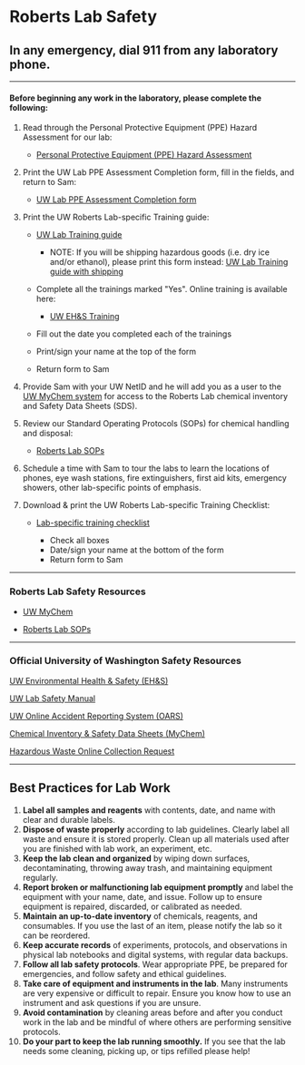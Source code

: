 # Roberts Lab Safety

## In any emergency, dial 911 from any laboratory phone.


---

#### Before beginning any work in the laboratory, please complete the following:

1. Read through the Personal Protective Equipment (PPE) Hazard Assessment for our lab:

    - [Personal Protective Equipment (PPE) Hazard Assessment](https://github.com/RobertsLab/onboarding/blob/master/lab_safety_docs/uw_lab_ppe_hazard_assessment_20161101.pdf)

2. Print the UW Lab PPE Assessment Completion form, fill in the fields, and return to Sam:

    - [UW Lab PPE Assessment Completion form](https://github.com/RobertsLab/onboarding/blob/master/lab_safety_docs/template_uw_lab_ppe_assessment_completion_20170807.pdf)

3. Print the UW Roberts Lab-specific Training guide:

    - [UW Lab Training guide](https://github.com/RobertsLab/onboarding/blob/master/lab_safety_docs/template_UW_lab_training_completion_no_shipping_20170807.pdf)

        - NOTE: If you will be shipping hazardous goods (i.e. dry ice and/or ethanol), please print this form instead: [UW Lab Training guide with shipping](https://github.com/RobertsLab/onboarding/raw/master/lab_safety_docs/template_UW_lab_training_completion_with_shipping_20170807.pdf)

    - Complete all the trainings marked "Yes". Online training is available here:
        - [UW EH&S Training](https://www.ehs.washington.edu/psotrain/index.shtm)
    - Fill out the date you completed each of the trainings
    - Print/sign your name at the top of the form
    - Return form to Sam

4. Provide Sam with your UW NetID and he will add you as a user to the [UW MyChem system](https://www.ehs.washington.edu/chemical/mychem) for access to the Roberts Lab chemical inventory and Safety Data Sheets (SDS).

5. Review our Standard Operating Protocols (SOPs) for chemical handling and disposal:

    - [Roberts Lab SOPs](../lab_safety_docs/standard-operating-procedures/)

6. Schedule a time with Sam to tour the labs to learn the locations of phones, eye wash stations, fire extinguishers, first aid kits, emergency showers, other lab-specific points of emphasis.

7. Download & print the UW Roberts Lab-specific Training Checklist:

    - [Lab-specific training checklist](https://github.com/RobertsLab/onboarding/blob/master/lab_safety_docs/template_uw_lab-specific_training_checklist.docx?raw=true)

      - Check all boxes
      - Date/sign your name at the bottom of the form
      - Return form to Sam




---
### Roberts Lab Safety Resources

- [UW MyChem](https://mychem.ehs.washington.edu/)

- [Roberts Lab SOPs](../lab_safety_docs/standard-operating-procedures/)


---
### Official University of Washington Safety Resources

[UW Environmental Health & Safety (EH&S)](https://www.ehs.washington.edu/)

[UW Lab Safety Manual](https://www.ehs.washington.edu/manuals/lsm/index.shtm)

[UW Online Accident Reporting System (OARS)](https://oars.ehs.washington.edu/Oars/LoginUWashingtonShib)

[Chemical Inventory & Safety Data Sheets (MyChem)](https://cspc.admin.uw.edu/mychem/default.aspx)

[Hazardous Waste Online Collection Request](https://webapps.ehs.washington.edu/chemwaste/index.php)


---
## Best Practices for Lab Work 

1. **Label all samples and reagents** with contents, date, and name with clear and durable labels.
2. **Dispose of waste properly** according to lab guidelines. Clearly label all waste and ensure it is stored properly. Clean up all materials used after you are finished with lab work, an experiment, etc.
3. **Keep the lab clean and organized** by wiping down surfaces, decontaminating, throwing away trash, and maintaining equipment regularly.
4. **Report broken or malfunctioning lab equipment promptly** and label the equipment with your name, date, and issue. Follow up to ensure equipment is repaired, discarded, or calibrated as needed.
5. **Maintain an up-to-date inventory** of chemicals, reagents, and consumables. If you use the last of an item, please notify the lab so it can be reordered.
6. **Keep accurate records** of experiments, protocols, and observations in physical lab notebooks and digital systems, with regular data backups. 
7. **Follow all lab safety protocols**. Wear appropriate PPE, be prepared for emergencies, and  follow safety and ethical guidelines.
8. **Take care of equipment and instruments in the lab**. Many instruments are very expensive or difficult to repair. Ensure you know how to use an instrument and ask questions if you are unsure.
9. **Avoid contamination** by cleaning areas before and after you conduct work in the lab and be mindful of where others are performing sensitive protocols.
10. **Do your part to keep the lab running smoothly.** If you see that the lab needs some cleaning, picking up, or tips refilled please help! 
